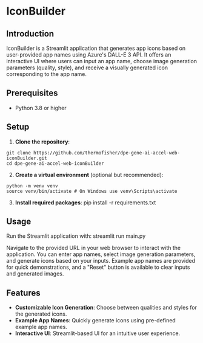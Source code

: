 # IconBuilder

## Introduction
IconBuilder is a Streamlit application that generates app icons based on user-provided app names using Azure's DALL-E 3 API. It offers an interactive UI where users can input an app name, choose image generation parameters (quality, style), and receive a visually generated icon corresponding to the app name.

## Prerequisites
- Python 3.8 or higher

## Setup
1. **Clone the repository**:
```
git clone https://github.com/thermofisher/dpe-gene-ai-accel-web-iconBuilder.git
cd dpe-gene-ai-accel-web-iconBuilder
```

2. **Create a virtual environment** (optional but recommended):
```
python -m venv venv
source venv/bin/activate # On Windows use venv\Scripts\activate
```

3. **Install required packages**:
pip install -r requirements.txt

## Usage
Run the Streamlit application with:
streamlit run main.py

Navigate to the provided URL in your web browser to interact with the application. You can enter app names, select image generation parameters, and generate icons based on your inputs. Example app names are provided for quick demonstrations, and a "Reset" button is available to clear inputs and generated images.

## Features
- **Customizable Icon Generation**: Choose between qualities and styles for the generated icons.
- **Example App Names**: Quickly generate icons using pre-defined example app names.
- **Interactive UI**: Streamlit-based UI for an intuitive user experience.


